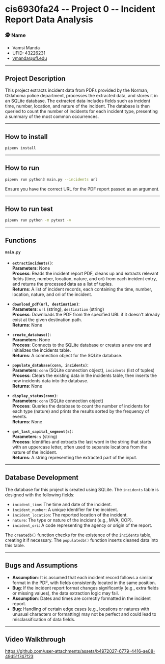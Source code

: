
# cis6930fa24 -- Project 0 -- Incident Report Data Analysis

### 🕵️ Name
- Vamsi Manda
- UFID: 43226231
- vmanda@ufl.edu

---

## Project Description

This project extracts incident data from PDFs provided by the Norman, Oklahoma police department, processes the extracted data, and stores it in an SQLite database. The extracted data includes fields such as incident time, number, location, and nature of the incident. The database is then queried to count the number of incidents for each incident type, presenting a summary of the most common occurrences.

---

## How to install
```bash
pipenv install
```

---

## How to run
```bash
pipenv run python3 main.py --incidents url
```
Ensure you have the correct URL for the PDF report passed as an argument.

---
## How to run test
```bash
pipenv run python -m pytest -v
```
---
## Functions

#### `main.py`

- **`extractincidents()`**:  
  **Parameters**: None  
  **Process**: Reads the incident report PDF, cleans up and extracts relevant fields (time, number, location, nature, and ori) from each incident entry, and returns the processed data as a list of tuples.  
  **Returns**: A list of incident records, each containing the time, number, location, nature, and ori of the incident.  

- **`download_pdf(url, destination)`**:  
  **Parameters**: `url` (string), `destination` (string)  
  **Process**: Downloads the PDF from the specified URL if it doesn't already exist at the given destination path.  
  **Returns**: None

- **`create_database()`**:  
  **Parameters**: None  
  **Process**: Connects to the SQLite database or creates a new one and initializes the incidents table.  
  **Returns**: A connection object for the SQLite database.

- **`populate_database(conn, incidents)`**:  
  **Parameters**: `conn` (SQLite connection object), `incidents` (list of tuples)  
  **Process**: Clears the existing data in the incidents table, then inserts the new incidents data into the database.  
  **Returns**: None

- **`display_status(conn)`**:  
  **Parameters**: `conn` (SQLite connection object)  
  **Process**: Queries the database to count the number of incidents for each type (nature) and prints the results sorted by the frequency of events.  
  **Returns**: None

- **`get_last_capital_segment(s)`**:  
  **Parameters**: `s` (string)  
  **Process**: Identifies and extracts the last word in the string that starts with an uppercase letter, often used to separate locations from the nature of the incident.  
  **Returns**: A string representing the extracted part of the input.

---

## Database Development

The database for this project is created using SQLite. The `incidents` table is designed with the following fields:
- `incident_time`: The time and date of the incident.
- `incident_number`: A unique identifier for the incident.
- `incident_location`: The reported location of the incident.
- `nature`: The type or nature of the incident (e.g., MVA, COP).
- `incident_ori`: A code representing the agency or origin of the report.

The `createdb()` function checks for the existence of the `incidents` table, creating it if necessary. The `populatedb()` function inserts cleaned data into this table.

---

## Bugs and Assumptions

- **Assumption**: It is assumed that each incident record follows a similar format in the PDF, with fields consistently located in the same position.
- **Bug**: If the incident report format changes significantly (e.g., extra fields or missing values), the data extraction logic may fail.
- **Assumption**: Dates and times are correctly formatted in the incident report.
- **Bug**: Handling of certain edge cases (e.g., locations or natures with unusual characters or formatting) may not be perfect and could lead to misclassification of data fields.

---

## Video Walkthrough
https://github.com/user-attachments/assets/b4972027-6779-4416-ae08-49d51f747f23

